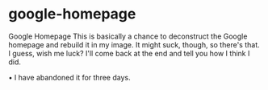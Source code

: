 # google-homepage
Google Homepage
This is basically a chance to deconstruct the Google homepage and rebuild it in my image. 
It might suck, though, so there's that.
I guess, wish me luck?
I'll come back at the end and tell you how I think I did.

• I have abandoned it for three days.
